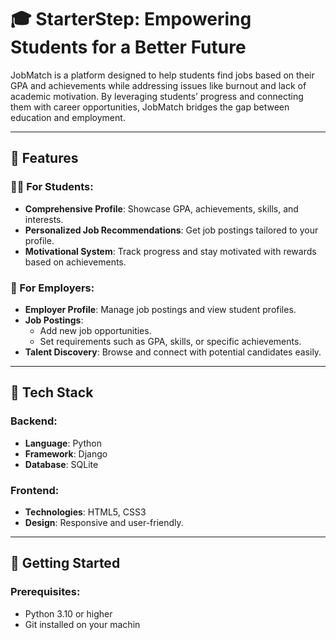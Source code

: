 # 🎓 StarterStep: Empowering Students for a Better Future

JobMatch is a platform designed to help students find jobs based on their GPA and achievements while addressing issues like burnout and lack of academic motivation. By leveraging students’ progress and connecting them with career opportunities, JobMatch bridges the gap between education and employment.

---

## 🌟 Features

### 👩‍🎓 For Students:
- **Comprehensive Profile**: Showcase GPA, achievements, skills, and interests.
- **Personalized Job Recommendations**: Get job postings tailored to your profile.
- **Motivational System**: Track progress and stay motivated with rewards based on achievements.

### 🏢 For Employers:
- **Employer Profile**: Manage job postings and view student profiles.
- **Job Postings**:
  - Add new job opportunities.
  - Set requirements such as GPA, skills, or specific achievements.
- **Talent Discovery**: Browse and connect with potential candidates easily.

---

## 🔧 Tech Stack

### Backend:
- **Language**: Python
- **Framework**: Django
- **Database**: SQLite

### Frontend:
- **Technologies**: HTML5, CSS3
- **Design**: Responsive and user-friendly.
---

## 🚀 Getting Started

### Prerequisites:
- Python 3.10 or higher
- Git installed on your machin
